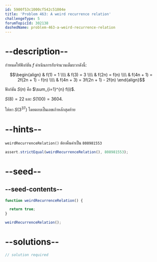 ```yaml
---
id: 5900f53c1000cf542c51004e
title: 'Problem 463: A weird recurrence relation'
challengeType: 5
forumTopicId: 302138
dashedName: problem-463-a-weird-recurrence-relation
---
```


# --description--

กำหนดให้ฟังก์ชัน $f$ ดำเนินการกับจำนวนเต็มบวกดังนี้:

$$\begin{align}
  & f(1) = 1 \\\\
  & f(3) = 3 \\\\
  & f(2n) = f(n) \\\\
  & f(4n + 1) = 2f(2n + 1) - f(n) \\\\
  & f(4n + 3) = 3f(2n + 1) - 2f(n)
\end{align}$$

ฟังก์ชัน $S(n)$ คือ $\sum_{i=1}^{n} f(i)$.

$S(8) = 22$ และ $S(100) = 3604$.

ให้หา $S(3^{37})$ โดยตอบเป็นเลขเก้าหลักสุดท้าย

# --hints--

`weirdRecurrenceRelation()` ต้องคืนค่าเป็น `808981553`

```js
assert.strictEqual(weirdRecurrenceRelation(), 808981553);
```

# --seed--

## --seed-contents--

```js
function weirdRecurrenceRelation() {

  return true;
}

weirdRecurrenceRelation();
```

# --solutions--

```js
// solution required
```
